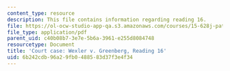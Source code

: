```yaml
---
content_type: resource
description: This file contains information regarding reading 16.
file: https://ol-ocw-studio-app-qa.s3.amazonaws.com/courses/15-628j-patents-copyrights-and-the-law-of-intellectual-property-spring-2013/6b242cdb96a29fb0488583d37f3e4f34_MIT15_628JS13_read16.pdf
file_type: application/pdf
parent_uid: c40b08b7-3e7e-5b6a-3961-e255d8084748
resourcetype: Document
title: 'Court case: Wexler v. Greenberg, Reading 16'
uid: 6b242cdb-96a2-9fb0-4885-83d37f3e4f34
---
```

